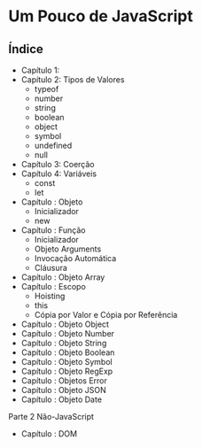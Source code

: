 # Um Pouco de JavaScript

## Índice

* Capítulo 1: 
* Capítulo 2: Tipos de Valores
  * typeof
  * number
  * string
  * boolean
  * object
  * symbol
  * undefined
  * null
* Capítulo 3: Coerção  
* Capítulo 4: Variáveis
  * const
  * let
* Capítulo : Objeto
  * Inicializador
  * new
* Capítulo : Função
  * Inicializador
  * Objeto Arguments
  * Invocação Automática
  * Cláusura
* Capítulo : Objeto Array
* Capítulo : Escopo
  * Hoisting
  * this
  * Cópia por Valor e Cópia por Referência
* Capítulo : Objeto Object
* Capítulo : Objeto Number
* Capítulo : Objeto String
* Capítulo : Objeto Boolean
* Capítulo : Objeto Symbol
* Capítulo : Objeto RegExp
* Capítulo : Objetos Error
* Capítulo : Objeto JSON
* Capítulo : Objeto Date

Parte 2 Não-JavaScript
* Capítulo : DOM
